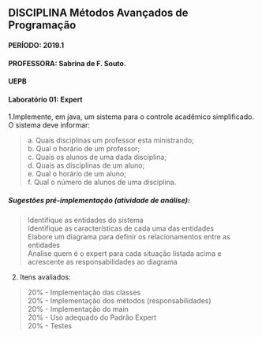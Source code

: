 ## DISCIPLINA Métodos Avançados de Programação
#### PERÍODO: 2019.1
#### PROFESSORA: Sabrina de F. Souto.

#### UEPB
#### Laboratório 01: Expert
1.Implemente, em java, um sistema para o controle acadêmico simplificado. O sistema deve informar:  
>a. Quais disciplinas um professor esta ministrando;  
>b. Qual o horário de um professor;  
>c. Quais os alunos de uma dada disciplina;  
>d. Quais as disciplinas de um aluno;  
>e. Qual o horário de um aluno;  
>f. Qual o número de alunos de uma disciplina.  
##### Sugestões pré-implementação (atividade de análise):
> Identifique as entidades do sistema  
> Identifique as características de cada uma das entidades  
> Elabore um diagrama para definir os relacionamentos entre as entidades  
> Analise quem é o expert para cada situação listada acima e acrescente as responsabilidades ao diagrama
2. Itens avaliados:
> 20% - Implementação das classes  
> 20% - Implementação dos métodos (responsabilidades)  
> 20% - Implementação do main  
> 20% - Uso adequado do Padrão Expert  
> 20% - Testes  

